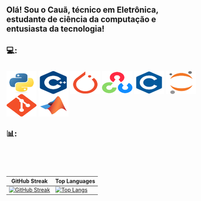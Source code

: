 ## Olá! Sou o Cauã, técnico em Eletrônica, estudante de ciência da computação e entusiasta da tecnologia!


## 💻: 
<div style="display: inline_block; margin=50px"><br>
  <img align="center" alt="Caua-PY" height="60" width="80" src="https://github.com/devicons/devicon/blob/master/icons/python/python-original.svg">
  <img align="center" alt="Caua-CPP" height="60" width="80" src="https://github.com/devicons/devicon/blob/master/icons/cplusplus/cplusplus-plain.svg">
  <img align="center" alt="Caua-PYTORCH" height="60" width="80" src="https://github.com/devicons/devicon/blob/master/icons/pytorch/pytorch-original.svg">
  <img align="center" alt="Caua-OPENCV" height="60" width="80" src="https://github.com/devicons/devicon/blob/master/icons/opencv/opencv-original.svg">
  <img align="center" alt="Caua-C" height="60" width="80" src="https://github.com/devicons/devicon/blob/master/icons/c/c-plain.svg">
  <img align="center" alt="Caua-PYNB" height="60" width="80" src="https://github.com/devicons/devicon/blob/master/icons/jupyter/jupyter-original.svg">
  <img align="center" alt="Caua-GIT" height="60" width="80" src="https://github.com/devicons/devicon/blob/master/icons/git/git-plain.svg">
  <img align="center" alt="Caua-MATLAB" height="60" width="80" src="https://github.com/devicons/devicon/blob/master/icons/matlab/matlab-original.svg">
</div>


## 📊:
# ⠀
| GitHub Streak |  Top Languages |
|--------------|---------------|
| [![GitHub Streak](https://github-readme-streak-stats.herokuapp.com?user=cauamp&theme=dracula&date_format=j%20M%5B%20Y%5D)](https://git.io/streak-stats)  | [![Top Langs](https://github-readme-stats.vercel.app/api/top-langs/?username=cauamp&theme=dracula)](https://github.com/cauamp/github-readme-stats) |
<!-- [![Caua's GitHub stats](https://github-readme-stats.vercel.app/api?username=cauamp&theme=dracula)](https://github.com/cauamp/github-readme-stats)  -->
